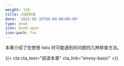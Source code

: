 ```yaml
---
weight: 110
title: 问题排查
date: '2022-05-18T00:00:00+08:00'
type: book
icon: book-open
icon-pack: fas
---
```


本章介绍了在使用 Istio 时可能遇到的问题的几种排查方法。

{{< cta cta_text="阅读本章" cta_link="envoy-basic" >}}
